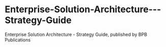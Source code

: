 # Enterprise-Solution-Architecture---Strategy-Guide
Enterprise Solution Architecture - Strategy Guide, published by BPB Publications
